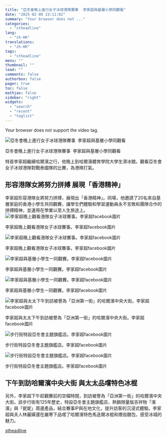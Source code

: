 ```yaml
---
title: "亞冬會晚上進行女子冰球港隊賽事  李家超與基層小學同觀看"
date: "2025-02-08 23:11:02"
summary: "Your browser does not ..."
categories:
  - "stheadline"
lang:
  - "zh-HK"
translations:
  - "zh-HK"
tags:
  - "stheadline"
menu: ""
thumbnail: ""
lead: ""
comments: false
authorbox: false
pager: true
toc: false
mathjax: false
sidebar: "right"
widgets:
  - "search"
  - "recent"
  - "taglist"
---
```


Your browser does not support the video tag.



![亞冬會晚上進行女子冰球港隊賽事  李家超與基層小學同觀看](https://image.stheadline.com/f/680p0/0x0/100/none/104a7114506efc524f8ed23d6ba8c446/stheadline/inewsmedia/20250208/_2025020823025997265.jpg)

亞冬會晚上進行女子冰球港隊賽事  李家超與基層小學同觀看




特首李家超繼續哈爾濱之行，他晚上到哈爾濱體育學院大學生滑冰館，觀看亞冬會女子冰球港隊對戰泰國隊的比賽，為港隊打氣。

形容港隊女將努力拼搏 展現「香港精神」
-------------------

李家超形容港隊女將努力拼搏，展現出「香港精神」。同場，他邀請了20名來自基層家庭的香港小學生共同觀賽，讓學生們體驗和學習運動員永不言敗和團隊合作的拼搏精神，並運用在學業以至人生旅途上。
 ![李家超晚上觀看港隊女子冰球賽事。李家超facebook圖片](https://image.hkhl.hk/f/1024p0/0x0/100/none/ccc7b1df15b11d317613c8766263bdcb/2025-02/476409480_607489538694582_5723358955625173953_n.jpg)


李家超晚上觀看港隊女子冰球賽事。李家超facebook圖片



 ![李家超晚上觀看港隊女子冰球賽事。李家超facebook圖片](https://image.hkhl.hk/f/1024p0/0x0/100/none/6161bff34b4770e9a687e2cb9ae033cf/2025-02/476560647_607489588694577_5770229714875813996_n.jpg)


李家超晚上觀看港隊女子冰球賽事。李家超facebook圖片



 ![李家超與基層小學生一同觀賽。李家超facebook圖片](https://image.hkhl.hk/f/1024p0/0x0/100/none/f5932c7e5e03cca50e16d73bcf56621e/2025-02/476664338_607489648694571_564677548320204405_n.jpg)


李家超與基層小學生一同觀賽。李家超facebook圖片



 ![李家超與基層小學生一同觀賽。李家超facebook圖片](https://image.hkhl.hk/f/1024p0/0x0/100/none/453d311834c7a7d916cd6808d0c1f62b/2025-02/476163409_607489572027912_5409760374173828350_n.jpg)


李家超與基層小學生一同觀賽。李家超facebook圖片



 ![李家超與太太下午到訪被譽為「亞洲第一街」的哈爾濱中央大街。李家超facebook圖片](https://image.hkhl.hk/f/1024p0/0x0/100/none/19c4b129dd9812ec773f299fc71d7326/2025-02/476949738_607489488694587_4891772205144833013_n.jpg)


李家超與太太下午到訪被譽為「亞洲第一街」的哈爾濱中央大街。李家超facebook圖片



 ![步行街特設亞冬會主題旗艦店。李家超facebook圖片](https://image.hkhl.hk/f/1024p0/0x0/100/none/731c456e9488931b01fb0dc618615cfe/2025-02/476830534_607489612027908_3134871357581529182_n.jpg)


步行街特設亞冬會主題旗艦店。李家超facebook圖片



 ![步行街特設亞冬會主題旗艦店。李家超facebook圖片](https://image.hkhl.hk/f/1024p0/0x0/100/none/66b51f7fc836bc369b911d3fb9d58e08/2025-02/476356571_607489452027924_4930115444724232866_n.jpg)


步行街特設亞冬會主題旗艦店。李家超facebook圖片




下午到訪哈爾濱中央大街 與太太品嚐特色冰棍
---------------------

另外，李家超下午趁觀賽前的空檔時間，到訪被譽為「亞洲第一街」的哈爾濱中央大街。該步行街有125年歷史，特設亞冬會主題旗艦店，熱銷限量版吉祥物「濱濱」與「妮妮」周邊產品，結合賽事IP與在地文化，提升訪客的沉浸式體驗。李家超與夫人林麗嬋還在嚴寒下品嚐了哈爾濱特色馬迭爾冰棍和煙囪麵包，感受冰城的魅力。

[stheadline](https://std.stheadline.com/realtime/article/2051644/即時-港聞-亞冬會晚上進行女子冰球港隊賽事-李家超與基層小學同觀看)
